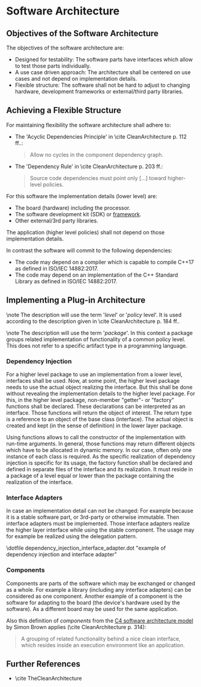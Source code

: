 Software Architecture
=====================

Objectives of the Software Architecture
---------------------------------------

The objectives of the software architecture are:

 - Designed for testability: The software parts have interfaces which allow to test those parts individually.
 - A use case driven approach: The architecture shall be centered on use cases and not depend on implementation details.
 - Flexible structure: The software shall not be hard to adjust to changing hardware, development frameworks or external/third party libraries.

Achieving a Flexible Structure
------------------------------

For maintaining flexibility the software architecture shall adhere to:

- The 'Acyclic Dependencies Principle' in \cite CleanArchitecture p. 112 ff..:  
  > Allow no cycles in the component dependency graph.

- The 'Dependency Rule' in \cite CleanArchitecture p. 203 ff.:  
  > Source code dependencies must point only [...] toward higher-level policies.


For this software the implementation details (lower level) are:

 - The board (hardware) including the processor.
 - The software development kit (SDK) or [framework][PIO_FRAMEWORK].
 - Other external/3rd party libraries.

The application (higher level policies) shall not depend on those implementation details.

In contrast the software will commit to the following dependencies:

 - The code may depend on a compiler which is capable to compile C++17 as defined in ISO/IEC 14882:2017.
 - The code may depend on an implementation of the C++ Standard Library as defined in ISO/IEC 14882:2017.

[PIO_FRAMEWORK]: https://github.com/platformio/platformio-docs/blob/5ae4fa7e895f5d3a04514314b1af31b37469d274/frameworks/index.rst "List of frameworks written by PlatformIO."

Implementing a Plug-in Architecture
-----------------------------------

\note The description will use the term '*level*' or '*policy* level'.
      It is used according to the description given in \cite CleanArchitecture p. 184 ff..

\note The description will use the term '*package*'.
      In this context a package groups related implementation of functionality of a common policy level.
      This does not refer to a specific artifact type in a programming language.

### Dependency Injection

For a higher level package to use an implementation from a lower level, interfaces shall be used.
Now, at some point, the higher level package needs to use the actual object realizing the interface.
But this shall be done without revealing the implementation details to the higher level package.
For this, in the higher level package, non-member "getter"- or "factory" functions shall be declared.
These declarations can be interpreted as an interface.
Those functions will return the object of interest.
The return type is a reference to an object of the base class (interface).
The actual object is created and kept (in the sense of definition) in the lower layer package.

Using functions allows to call the constructor of the implementation with run-time arguments.
In general, those functions may return different objects which have to be allocated in dynamic memory.
In our case, often only one instance of each class is required.
As the specific realization of dependency injection is specific for its usage, the factory function shall be declared and defined in
separate files of the interface and its realization.
It must reside in a package of a level equal or lower than the package containing the realization of the interface.

### Interface Adapters

In case an implementation detail can not be changed:
For example because it is a stable software part, or 3rd-party or otherwise immutable.
Then interface adapters must be implemented.
Those interface adapters realize the higher layer interface while using the stable component.
The usage may for example be realized using the delegation pattern.

\dotfile dependency_injection_interface_adapter.dot "example of dependency injection and interface adapter"

### Components

Components are parts of the software which may be exchanged or changed as a whole.
For example a library (including any interface adapters) can be considered as one component.
Another example of a component is the software for adapting to the board (the device's hardware used by the software).
As a different board may be used for the same application.

Also this definition of *components* from the [C4 software architecture model](https://c4model.com/) by Simon Brown applies (\cite CleanArchitecture p. 314):

> A grouping of related functionality behind a nice clean interface, which resides inside an execution environment like an application.

Further References
------------------

* \cite TheCleanArchitecture
